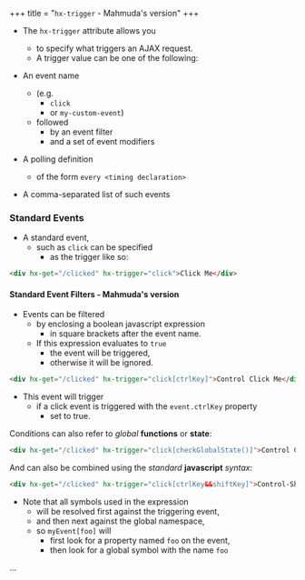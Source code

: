 +++
title = "`hx-trigger` - Mahmuda's version"
+++

- The `hx-trigger` attribute allows you
  - to specify what triggers an AJAX request.
  - A trigger value can be one of the following:

- An event name
  - (e.g.
    - `click`
    - or `my-custom-event`)
  - followed
    - by an event filter
    - and a set of event modifiers
- A polling definition
  - of the form `every <timing declaration>`
- A comma-separated list of such events

### Standard Events

- A standard event,
  - such as `click` can be specified
    - as the trigger like so:

```html
<div hx-get="/clicked" hx-trigger="click">Click Me</div>
```

#### Standard Event Filters - Mahmuda's version

- Events can be filtered
  - by enclosing a boolean javascript expression
    - in square brackets after the event name.
  - If this expression evaluates to `true`
    - the event will be triggered,
    - otherwise it will be ignored.

```html
<div hx-get="/clicked" hx-trigger="click[ctrlKey]">Control Click Me</div>
```

- This event will trigger
  - if a click event is triggered with the `event.ctrlKey` property
    - set to true.

Conditions can also refer to *global* **functions** or **state**:

```html
<div hx-get="/clicked" hx-trigger="click[checkGlobalState()]">Control Click Me</div>
```

And can also be combined using the *standard* **javascript** *syntax*:

```html
<div hx-get="/clicked" hx-trigger="click[ctrlKey&&shiftKey]">Control-Shift Click Me</div>
```

- Note that all symbols used in the expression
  - will be resolved first against the triggering event,
  - and then next against the global namespace,
  - so `myEvent[foo]` will
    - first look for a property named `foo` on the event,
    - then look for a global symbol with the name `foo`

...
